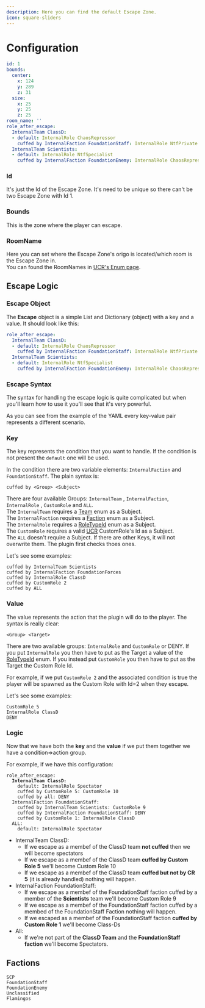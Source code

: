 ```yaml
---
description: Here you can find the default Escape Zone.
icon: square-sliders
---
```


# Configuration

```yaml
id: 1
bounds:
  center:
    x: 124
    y: 289
    z: 31
  size:
    x: 25
    y: 25
    z: 25
room_name: ''
role_after_escape:
  InternalTeam ClassD:
  - default: InternalRole ChaosRepressor
    cuffed by InternalFaction FoundationStaff: InternalRole NtfPrivate
  InternalTeam Scientists:
  - default: InternalRole NtfSpecialist
    cuffed by InternalFaction FoundationEnemy: InternalRole ChaosRepressor
```

### Id

It's just the Id of the Escape Zone. It's need to be unique so there can't be two Escape Zone with Id 1.

### Bounds

This is the zone where the player can escape.

### RoomName

Here you can set where the Escape Zone's origo is located/which room is the Escape Zone in.\
You can found the RoomNames in [UCR's Enum page](https://docs.ucr.ucserver.it/syntax-notions/enums#roomtype).&#x20;

## Escape Logic

### Escape Object <a href="#escape-object" id="escape-object"></a>

The **Escape** object is a simple List and Dictionary (object) with a key and a value. It should look like this:

```yaml
role_after_escape:
  InternalTeam ClassD:
  - default: InternalRole ChaosRepressor
    cuffed by InternalFaction FoundationStaff: InternalRole NtfPrivate
  InternalTeam Scientists:
  - default: InternalRole NtfSpecialist
    cuffed by InternalFaction FoundationEnemy: InternalRole ChaosRepressor
```

### Escape Syntax <a href="#escape-syntax" id="escape-syntax"></a>

The syntax for handling the escape logic is quite complicated but when you'll learn how to use it you'll see that it's very powerful.

As you can see from the example of the YAML every key-value pair represents a different scenario.

### Key <a href="#escape-syntax" id="escape-syntax"></a>

The key represents the condition that you want to handle. If the condition is not present the `default` one will be used.

In the condition there are two variable elements: `InternalFaction` and `FoundationStaff`. The plain syntax is:

```
cuffed by <Group> <Subject>
```

There are four available Groups: `InternalTeam` , `InternalFaction`, `InternalRole` , `CustomRole` and `ALL`.\
The `InternalTeam` requires a [Team](https://docs.ucr.ucserver.it/syntax-notions/enums#roletypeid-and-team) enum as a Subject.\
The `InternalFaction`  requires a [Faction](configuration.md#factions) enum as a Subject.\
The `InternalRole` requires a [RoleTypeId](https://about/syntax-notions/enums#roletypeid-and-team) enum as a Subject.\
The `CustomRole` requires a valid [UCR](https://github.com/UncomplicatedCustomServer/UncomplicatedCustomRoles) CustomRole's Id as a Subject.\
The `ALL` doesn't require a Subject. If there are other Keys, it will not overwrite them. The plugin first checks thoes ones.

Let's see some examples:

```
cuffed by InternalTeam Scientists
cuffed by InternalFaction FoundationForces
cuffed by InternalRole ClassD
cuffed by CustomRole 2
cuffed by ALL
```

### Value <a href="#value" id="value"></a>

The value represents the action that the plugin will do to the player. The syntax is really clear:

```
<Group> <Target>
```

There are two available groups: `InternalRole` and `CustomRole` or DENY. If you put `InternalRole` you then have to put as the Target a value of the [RoleTypeId](https://about/syntax-notions/enums#roletypeid-and-team) enum. If you instead put `CustomRole` you then have to put as the Target the Custom Role Id.

For example, if we put `CustomRole 2` and the associated condition is true the player will be spawned as the Custom Role with Id=2 when they escape.

Let's see some examples:

```
CustomRole 5
InternalRole ClassD
DENY
```

### Logic <a href="#logic" id="logic"></a>

Now that we have both the **key** and the **value** if we put them together we have a condition=>action group.

For example, if we have this configuration:

<pre class="language-yaml"><code class="lang-yaml">role_after_escape:
<strong>  InternalTeam ClassD:
</strong>    default: InternalRole Spectator
    cuffed by CustomRole 5: CustomRole 10
    cuffed by all: DENY
  InternalFaction FoundationStaff:
    cuffed by InternalTeam Scientists: CustomRole 9
    cuffed by InternalFaction FoundationStaff: DENY
    cuffed by CustomRole 1: InternalRole ClassD
  ALL:
    default: InternalRole Spectator
</code></pre>

* InternalTeam ClassD:
  * If we escape as a membef of the ClassD team **not cuffed** then we will become spectators
  * If we escape as a membef of the ClassD team **cuffed by Custom Role 5** we'll become Custom Role 10
  * If we escape as a membef of the ClassD team **cuffed but not by CR 5** (it is already handled) nothing will happen.
* InternalFaction FoundationStaff:
  * If we escape as a membef of the FoundationStaff faction cuffed by a member of the **Scientists** team we'll become Custom Role 9
  * If we escape as a membef of the FoundationStaff faction cuffed by a membed of the FoundationStaff Faction nothing will happen.
  * If we escaped as a membef of the FoundationStaff faction **cuffed by Custom Role 1** we'll become Class-Ds
* All:
  * If we're not part of the **ClassD Team** and the **FoundationStaff faction** we'll become Spectators.&#x20;

## Factions

```
SCP
FoundationStaff
FoundationEnemy
Unclassified
Flamingos
```
